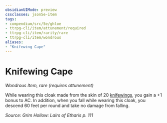 ```yaml
---
obsidianUIMode: preview
cssclasses: json5e-item
tags:
- compendium/src/5e/ghloe
- ttrpg-cli/item/attunement/required
- ttrpg-cli/item/rarity/rare
- ttrpg-cli/item/wondrous
aliases: 
- "Knifewing Cape"
---
```

# Knifewing Cape
*Wondrous Item, rare (requires attunement)*  


While wearing this cloak made from the skin of 20 [knifewings](/3-Mechanics/CLI/bestiary/beast/knifewing-ghloe.md), you gain a +1 bonus to AC. In addition, when you fall while wearing this cloak, you descend 60 feet per round and take no damage from falling.

*Source: Grim Hollow: Lairs of Etharis p. 111*
